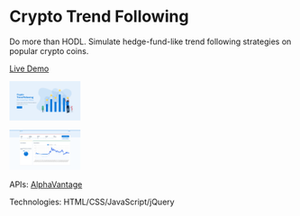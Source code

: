 # Crypto Trend Following

Do more than HODL. Simulate hedge-fund-like trend following strategies on popular crypto coins.

[Live Demo](https://ajfryer.github.io/crypto-trend-following/)

<p style="width:50%;">
  <img src="https://github.com/ajfryer/crypto-trend-following/blob/master/img/screenshot-index.png" width="50%" alt="crypto trend following index screenshot">
</p>

<p style="width:50%;">
  <img src="https://github.com/ajfryer/crypto-trend-following/blob/master/img/screenshot-app.png" width="50%" alt="crypto trend following app screenshot">
</p>

APIs: [AlphaVantage](https://www.alphavantage.co/)

Technologies: HTML/CSS/JavaScript/jQuery
